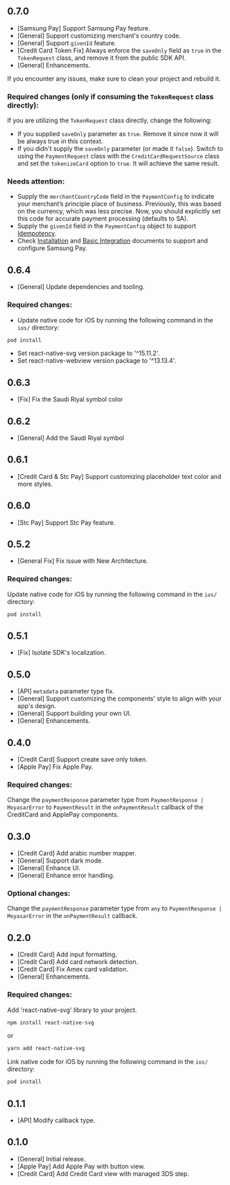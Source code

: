 ## 0.7.0

- [Samsung Pay] Support Samsung Pay feature.
- [General] Support customizing merchant's country code.
- [General] Support `givenId` feature.
- [Credit Card Token Fix] Always enforce the `saveOnly` field as `true` in the `TokenRequest` class, and remove it from the public SDK API.
- [General] Enhancements.

If you encounter any issues, make sure to clean your project and rebuild it.

### Required changes (only if consuming the `TokenRequest` class directly):

If you are utilizing the `TokenRequest` class directly, change the following:

- If you supplied `saveOnly` parameter as `true`. Remove it since now it will be always true in this context.
- If you didn't supply the `saveOnly` parameter (or made it `false`). Switch to using the `PaymentRequest` class with the `CreditCardRequestSource` class and set the `tokenizeCard` option to `true`. It will achieve the same result.

### Needs attention:

- Supply the `merchantCountryCode` field in the `PaymentConfig` to indicate your merchant’s principle place of business. Previously, this was based on the currency, which was less precise. Now, you should explicitly set this code for accurate payment processing (defaults to SA).
- Supply the `givenId` field in the `PaymentConfig` object to support [Idempotency](https://docs.moyasar.com/api/idempotency).
- Check [Installation](https://docs.moyasar.com/sdk/react-native/installation) and [Basic Integration](https://docs.moyasar.com/sdk/react-native/basic-integration) documents to support and configure Samsung Pay.

## 0.6.4

- [General] Update dependencies and tooling.

### Required changes:

- Update native code for iOS by running the following command in the `ios/` directory:

```sh
pod install
```

- Set react-native-svg version package to '^15.11.2'.
- Set react-native-webview version package to '^13.13.4'.

## 0.6.3

- [Fix] Fix the Saudi Riyal symbol color

## 0.6.2

- [General] Add the Saudi Riyal symbol

## 0.6.1

- [Credit Card & Stc Pay] Support customizing placeholder text color and more styles.

## 0.6.0

- [Stc Pay] Support Stc Pay feature.

## 0.5.2

- [General Fix] Fix issue with New Architecture.

### Required changes:

Update native code for iOS by running the following command in the `ios/` directory:

```sh
pod install
```

## 0.5.1

- [Fix] Isolate SDK's localization.

## 0.5.0

- [API] `metadata` parameter type fix.
- [General] Support customizing the components' style to align with your app's design.
- [General] Support building your own UI.
- [General] Enhancements.

## 0.4.0

- [Credit Card] Support create save only token.
- [Apple Pay] Fix Apple Pay.

### Required changes:

Change the `paymentResponse` parameter type from `PaymentResponse | MoyasarError` to `PaymentResult` in the `onPaymentResult` callback of the CreditCard and ApplePay components.

## 0.3.0

- [Credit Card] Add arabic number mapper.
- [General] Support dark mode.
- [General] Enhance UI.
- [General] Enhance error handling.

### Optional changes:

Change the `paymentResponse` parameter type from `any` to `PaymentResponse | MoyasarError` in the `onPaymentResult` callback.

## 0.2.0

- [Credit Card] Add input formatting.
- [Credit Card] Add card network detection.
- [Credit Card] Fix Amex card validation.
- [General] Enhancements.

### Required changes:

Add 'react-native-svg' library to your project.

```sh
npm install react-native-svg
```

or

```sh
yarn add react-native-svg
```

Link native code for iOS by running the following command in the `ios/` directory:

```sh
pod install
```

## 0.1.1

- [API] Modify callback type.

## 0.1.0

- [General] Initial release.
- [Apple Pay] Add Apple Pay with button view.
- [Credit Card] Add Credit Card view with managed 3DS step.
